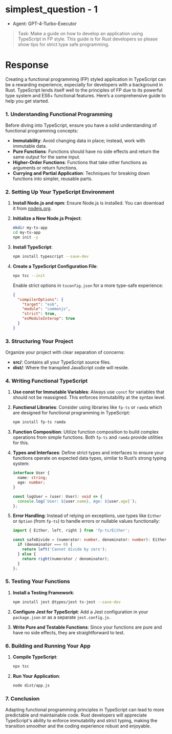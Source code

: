 
# simplest_question - 1

- Agent: GPT-4-Turbo-Executor

> Task: Make a guide on how to develop an application using TypeScript in FP style. This guide is for Rust developers so please show tips for strict type safe programming.

# Response

Creating a functional programming (FP) styled application in TypeScript can be a rewarding experience, especially for developers with a background in Rust. TypeScript lends itself well to the principles of FP due to its powerful type system and ES6+ functional features. Here’s a comprehensive guide to help you get started.

### 1. Understanding Functional Programming
Before diving into TypeScript, ensure you have a solid understanding of functional programming concepts:
- **Immutability**: Avoid changing data in place; instead, work with immutable data.
- **Pure Functions**: Functions should have no side effects and return the same output for the same input.
- **Higher-Order Functions**: Functions that take other functions as arguments or return functions.
- **Currying and Partial Application**: Techniques for breaking down functions into simpler, reusable parts.

### 2. Setting Up Your TypeScript Environment
1. **Install Node.js and npm**:
   Ensure Node.js is installed. You can download it from [nodejs.org](https://nodejs.org/).

2. **Initialize a New Node.js Project**:
   ```bash
   mkdir my-ts-app
   cd my-ts-app
   npm init -y
   ```

3. **Install TypeScript**:
   ```bash
   npm install typescript --save-dev
   ```

4. **Create a TypeScript Configuration File**:
   ```bash
   npx tsc --init
   ```
   Enable strict options in `tsconfig.json` for a more type-safe experience:
   ```json
   {
     "compilerOptions": {
       "target": "es6",
       "module": "commonjs",
       "strict": true,
       "esModuleInterop": true
     }
   }
   ```

### 3. Structuring Your Project
Organize your project with clear separation of concerns:
- **src/**: Contains all your TypeScript source files.
- **dist/**: Where the transpiled JavaScript code will reside.

### 4. Writing Functional TypeScript
1. **Use const for Immutable Variables**:
   Always use `const` for variables that should not be reassigned. This enforces immutability at the syntax level.

2. **Functional Libraries**:
   Consider using libraries like `fp-ts` or `ramda` which are designed for functional programming in TypeScript:
   ```bash
   npm install fp-ts ramda
   ```

3. **Function Composition**:
   Utilize function composition to build complex operations from simple functions. Both `fp-ts` and `ramda` provide utilities for this.

4. **Types and Interfaces**:
   Define strict types and interfaces to ensure your functions operate on expected data types, similar to Rust’s strong typing system:
   ```typescript
   interface User {
     name: string;
     age: number;
   }

   const logUser = (user: User): void => {
     console.log(`User: ${user.name}, Age: ${user.age}`);
   };
   ```

5. **Error Handling**:
   Instead of relying on exceptions, use types like `Either` or `Option` (from `fp-ts`) to handle errors or nullable values functionally:
   ```typescript
   import { Either, left, right } from 'fp-ts/Either';

   const safeDivide = (numerator: number, denominator: number): Either<string, number> => {
     if (denominator === 0) {
       return left('Cannot divide by zero');
     } else {
       return right(numerator / denominator);
     }
   };
   ```

### 5. Testing Your Functions
1. **Install a Testing Framework**:
   ```bash
   npm install jest @types/jest ts-jest --save-dev
   ```

2. **Configure Jest for TypeScript**:
   Add a Jest configuration in your `package.json` or as a separate `jest.config.js`.

3. **Write Pure and Testable Functions**:
   Since your functions are pure and have no side effects, they are straightforward to test.

### 6. Building and Running Your App
1. **Compile TypeScript**:
   ```bash
   npx tsc
   ```

2. **Run Your Application**:
   ```bash
   node dist/app.js
   ```

### 7. Conclusion
Adapting functional programming principles in TypeScript can lead to more predictable and maintainable code. Rust developers will appreciate TypeScript's ability to enforce immutability and strict typing, making the transition smoother and the coding experience robust and enjoyable.
